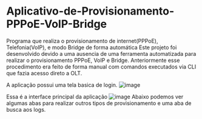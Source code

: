 # Aplicativo-de-Provisionamento-PPPoE-VoIP-Bridge
Programa que realiza o provisionamento de internet(PPPoE), Telefonia(VoIP), e modo Bridge de forma automática
Este projeto foi desenvolvido devido a uma ausencia de uma ferramenta automatizada para realizar o provisionamento PPPoE, VoIP e Bridge.
Anteriormente esse procedimento era feito de forma manual com comandos executados via CLI que fazia acesso direto a OLT.

A aplicação possui uma tela basica de login.
![image](https://user-images.githubusercontent.com/100873422/156642832-60194359-fa6e-47b6-b5ef-007907ecefbe.png)

Essa é a interface principal da aplicação
![image](https://user-images.githubusercontent.com/100873422/156643254-722d2667-c97b-41a8-9af2-5f213af756b4.png)
Abaixo podemos ver algumas abas para realizar outros tipos de provisionamento e uma aba de busca aos logs.


